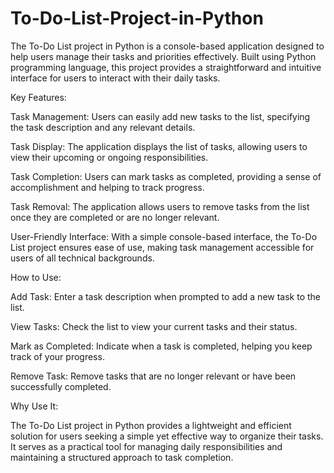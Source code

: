 # To-Do-List-Project-in-Python
The To-Do List project in Python is a console-based application designed to help users manage their tasks and priorities effectively. Built using Python programming language, this project provides a straightforward and intuitive interface for users to interact with their daily tasks.


Key Features:

Task Management: Users can easily add new tasks to the list, specifying the task description and any relevant details.

Task Display: The application displays the list of tasks, allowing users to view their upcoming or ongoing responsibilities.

Task Completion: Users can mark tasks as completed, providing a sense of accomplishment and helping to track progress.

Task Removal: The application allows users to remove tasks from the list once they are completed or are no longer relevant.

User-Friendly Interface: With a simple console-based interface, the To-Do List project ensures ease of use, making task management accessible for users of all technical backgrounds.


How to Use:

Add Task: Enter a task description when prompted to add a new task to the list.

View Tasks: Check the list to view your current tasks and their status.

Mark as Completed: Indicate when a task is completed, helping you keep track of your progress.

Remove Task: Remove tasks that are no longer relevant or have been successfully completed.


Why Use It:

The To-Do List project in Python provides a lightweight and efficient solution for users seeking a simple yet effective way to organize their tasks. It serves as a practical tool for managing daily responsibilities and maintaining a structured approach to task completion.
